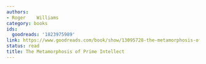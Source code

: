 ```yaml
---
authors:
- Roger    Williams
category: books
ids:
  goodreads: '1823975989'
link: https://www.goodreads.com/book/show/13095728-the-metamorphosis-of-prime-intellect
status: read
title: The Metamorphosis of Prime Intellect
---
```

